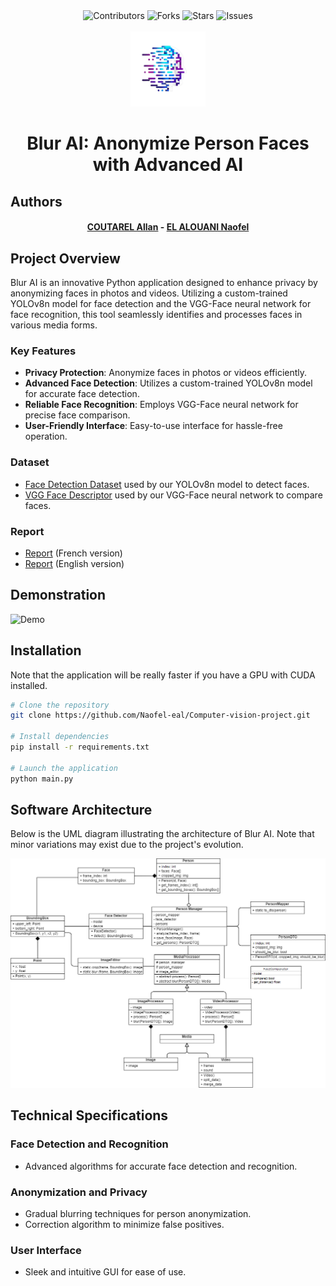 <div align="center">
    <img src="https://img.shields.io/github/contributors/naofel-eal/Computer-vision-project.svg?style=for-the-badge" alt="Contributors">
    <img src="https://img.shields.io/github/forks/naofel-eal/Computer-vision-project.svg?style=for-the-badge" alt="Forks">
    <img src="https://img.shields.io/github/stars/naofel-eal/Computer-vision-project.svg?style=for-the-badge" alt="Stars">
    <img src="https://img.shields.io/github/issues/naofel-eal/Computer-vision-project.svg?style=for-the-badge" alt="Issues">
</div>

<br />
<div align="center">
  <a href="https://github.com/Naofel-eal/Computer-vision-project/blob/main/resources/logo.png">
    <img src="resources/logo.png" alt="Logo" width="120">
  </a>

  <h1 align="center">Blur AI: Anonymize Person Faces with Advanced AI</h1>
</div>

## Authors
<div align="center">
<h4>
<a href="https://github.com/a-coutarel">COUTAREL Allan</a> - <a href="https://github.com/Naofel-eal">EL ALOUANI Naofel</a>
</h4>
</div>

## Project Overview
Blur AI is an innovative Python application designed to enhance privacy by anonymizing faces in photos and videos. Utilizing a custom-trained YOLOv8n model for face detection and the VGG-Face neural network for face recognition, this tool seamlessly identifies and processes faces in various media forms.

### Key Features
- **Privacy Protection**: Anonymize faces in photos or videos efficiently.
- **Advanced Face Detection**: Utilizes a custom-trained YOLOv8n model for accurate face detection.
- **Reliable Face Recognition**: Employs VGG-Face neural network for precise face comparison.
- **User-Friendly Interface**: Easy-to-use interface for hassle-free operation.

### Dataset
- [Face Detection Dataset](https://www.kaggle.com/datasets/fareselmenshawii/face-detection-dataset/data) used by our YOLOv8n model to detect faces.
- [VGG Face Descriptor](https://www.robots.ox.ac.uk/~vgg/software/vgg_face/) used by our VGG-Face neural network to compare faces.

### Report
- [Report](./resources/project_report_fr.pdf) (French version)
- [Report](./resources/project_report_en.pdf) (English version)

## Demonstration
![Demo](./resources/demo.gif)

## Installation
Note that the application will be really faster if you have a GPU with CUDA installed.

```bash
# Clone the repository
git clone https://github.com/Naofel-eal/Computer-vision-project.git

# Install dependencies
pip install -r requirements.txt

# Launch the application
python main.py
```

## Software Architecture
Below is the UML diagram illustrating the architecture of Blur AI. Note that minor variations may exist due to the project's evolution.

![UML Architecture Diagram](./resources/UML_diagram.png)

## Technical Specifications
### Face Detection and Recognition
- Advanced algorithms for accurate face detection and recognition.

### Anonymization and Privacy
- Gradual blurring techniques for person anonymization.
- Correction algorithm to minimize false positives.

### User Interface
- Sleek and intuitive GUI for ease of use.